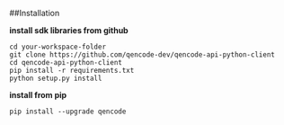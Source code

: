 ##Installation

**install sdk libraries from github**

```
cd your-workspace-folder
git clone https://github.com/qencode-dev/qencode-api-python-client
cd qencode-api-python-client
pip install -r requirements.txt
python setup.py install
```

**install from pip**

```
pip install --upgrade qencode
```
